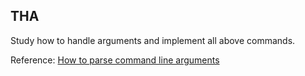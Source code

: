 ## THA

Study how to handle arguments and implement all above commands.

Reference: [How to parse command line arguments](https://nodejs.org/en/knowledge/command-line/how-to-parse-command-line-arguments/)
